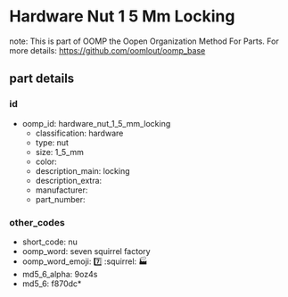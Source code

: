 # Hardware Nut 1 5 Mm Locking  

note: This is part of OOMP the Oopen Organization Method For Parts. For more details: https://github.com/oomlout/oomp_base

##  part details





### id
* oomp_id: hardware_nut_1_5_mm_locking
  * classification: hardware
  * type: nut
  * size: 1_5_mm
  * color: 
  * description_main: locking
  * description_extra: 
  * manufacturer: 
  * part_number: 

### other_codes
* short_code: nu
* oomp_word: seven squirrel factory
* oomp_word_emoji: :seven: :squirrel: :factory:
* md5_6_alpha: 9oz4s
* md5_6: f870dc* 